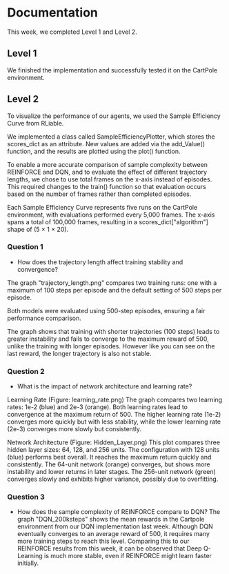 # Documentation

This week, we completed Level 1 and Level 2.

## Level 1
We finished the implementation and successfully tested it on the CartPole environment.

## Level 2

To visualize the performance of our agents, we used the Sample Efficiency Curve from RLiable.

We implemented a class called SampleEfficiencyPlotter, which stores the scores_dict as an attribute. New values are added via the add_Value() function, and the results are plotted using the plot() function.

To enable a more accurate comparison of sample complexity between REINFORCE and DQN, and to evaluate the effect of different trajectory lengths, we chose to use total frames on the x-axis instead of episodes. This required changes to the train() function so that evaluation occurs based on the number of frames rather than completed episodes.

Each Sample Efficiency Curve represents five runs on the CartPole environment, with evaluations performed every 5,000 frames. The x-axis spans a total of 100,000 frames, resulting in a scores_dict["algorithm"] shape of (5 × 1 × 20).

### Question 1
- How does the trajectory length affect training stability and convergence?

The graph "trajectory_length.png" compares two training runs: one with a maximum of 100 steps per episode and the default setting of 500 steps per episode.

Both models were evaluated using 500-step episodes, ensuring a fair performance comparison.

The graph shows that training with shorter trajectories (100 steps) leads to greater instability and fails to converge to the maximum reward of 500, unlike the training with longer episodes. However like you can see on the last reward, the longer trajectory is also not stable.

### Question 2
- What is the impact of network architecture and learning rate?

Learning Rate (Figure: learning_rate.png)
The graph compares two learning rates: 1e-2 (blue) and 2e-3 (orange).
Both learning rates lead to convergence at the maximum return of 500. The higher learning rate (1e-2) converges more quickly but with less stability, while the lower learning rate (2e-3) converges more slowly but consistently.

Network Architecture (Figure: Hidden_Layer.png)
This plot compares three hidden layer sizes: 64, 128, and 256 units.
The configuration with 128 units (blue) performs best overall. It reaches the maximum return quickly and consistently.
The 64-unit network (orange) converges, but shows more instability and lower returns in later stages.
The 256-unit network (green) converges slowly and exhibits higher variance, possibly due to overfitting.

### Question 3
- How does the sample complexity of REINFORCE compare to DQN?
The graph "DQN_200ksteps" shows the mean rewards in the Cartpole environment from our DQN implementation last week. Although DQN eventually converges to an average reward of 500, it requires many more training steps to reach this level. Comparing this to our REINFORCE results from this week, it can be observed that Deep Q-Learning is much more stable, even if REINFORCE might learn faster initially.



